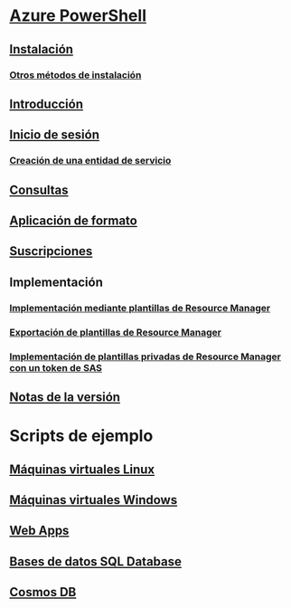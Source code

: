 # [Azure PowerShell](../overview.md)
## [Instalación](../install-azurerm-ps.md)
### [Otros métodos de instalación](../other-install.md)
## [Introducción](../get-started-azureps.md)
## [Inicio de sesión](../authenticate-azureps.md)
### [Creación de una entidad de servicio](../create-azure-service-principal-azureps.md)
## [Consultas](../queries-azureps.md)
## [Aplicación de formato](../formatting-output.md)
## [Suscripciones](../manage-subscriptions-azureps.md)

## Implementación
### [Implementación mediante plantillas de Resource Manager](/azure/azure-resource-manager/resource-group-template-deploy)
### [Exportación de plantillas de Resource Manager](/azure/azure-resource-manager/resource-manager-export-template-powershell)
### [Implementación de plantillas privadas de Resource Manager con un token de SAS](/azure/azure-resource-manager/resource-manager-powershell-sas-token)

## [Notas de la versión](release-notes-azureps.md)

# Scripts de ejemplo
## [Máquinas virtuales Linux](/azure/virtual-machines/linux/powershell-samples?toc=%2fpowershell%2fmodule%2ftoc.json)
## [Máquinas virtuales Windows](/azure/virtual-machines/windows/powershell-samples?toc=%2fpowershell%2fmodule%2ftoc.json)
## [Web Apps](/azure/app-service-web/app-service-powershell-samples?toc=%2fpowershell%2fmodule%2ftoc.json)
## [Bases de datos SQL Database](/azure/sql-database/sql-database-powershell-samples?toc=%2fpowershell%2fmodule%2ftoc.json)
## [Cosmos DB](/azure/cosmos-db/powershell-samples?toc=%2fpowershell%2fmodules%2ftoc.json)
